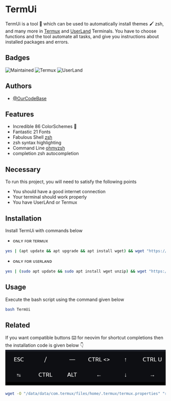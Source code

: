# TermUi
TermUi is a tool 🔧 which can be used to automatically install themes 🖌️ zsh, and many more in
[Termux](https://github.com/termux/termux-app) and 
[UserLand](https://github.com/CypherpunkArmory/UserLAnd) Terminals.
You have to choose functions and the tool automate all tasks, and give you instructions about installed packages and errors.

## Badges
![Maintained](https://img.shields.io/badge/Maintained-Yes-teal?style=for-the-badge&logo=github)
![Termux](https://img.shields.io/badge/termux-seagreen?style=for-the-badge&logo=gnometerminal)
![UserLand](https://img.shields.io/badge/userland-seagreen?style=for-the-badge&logo=android)

## Authors
- [@OurCodeBase](https://www.github.com/OurCodeBase)

## Features
- Incredible 86 ColorSchemes 🌈
- Fantastic 21 Fonts
- Fabulous Shell [zsh](https://www.zsh.org) 
- zsh syntax highlighting
- Command Line [ohmyzsh](https://ohmyz.sh)
- completion zsh autocompletion

## Necessary

To run this project, you will need to satisfy the following points

- You should have a good internet connection
- Your terminal should work properly
- You have UserLAnd or Termux

## Installation

Install TermUi with commands below
* ᴏɴʟʏ ꜰᴏʀ ᴛᴇʀᴍᴜx
```bash
yes | (apt update && apt upgrade && apt install wget) && wget "https://tinyurl.com/TermUi" && chmod 777 TermUi
```

* ᴏɴʟʏ ꜰᴏʀ ᴜꜱᴇʀʟᴀɴᴅ
```bash
yes | (sudo apt update && sudo apt install wget unzip) && wget "https://tinyurl.com/TermUi" && chmod 777 TermUi
```
## Usage
Execute the bash script using the command given below
```bash
bash TermUi
```


## Related

If you want compatible buttons ⌨️ for neovim for shortcut completions then the installation code is given below 👇
![Short](https://github.com/OurCodeBase/cooked.nvim/raw/main/images/vimcompatiblebuts.jpg)

```bash
wget -O "/data/data/com.termux/files/home/.termux/termux.properties" "raw.githubusercontent.com/OurCodeBase/cooked.nvim/main/termux.properties"
```
